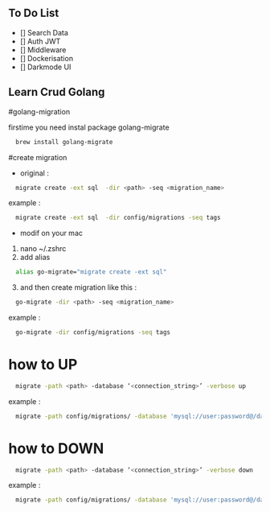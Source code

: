 ## To Do List

- [] Search Data
- [] Auth JWT
- [] Middleware
- [] Dockerisation
- [] Darkmode UI

## Learn Crud Golang


#golang-migration

firstime you need instal package golang-migrate

```bash
  brew install golang-migrate
```

#create migration

- original :

```bash
  migrate create -ext sql  -dir <path> -seq <migration_name>

```
example :

```bash
  migrate create -ext sql  -dir config/migrations -seq tags
```

- modif on your mac

1. nano ~/.zshrc
2. add alias 
```bash
  alias go-migrate="migrate create -ext sql"
```
3. and then create migration like this :
```bash
  go-migrate -dir <path> -seq <migration_name>
```
example :
```bash
  go-migrate -dir config/migrations -seq tags
```

# how to UP

```bash
  migrate -path <path> -database ‘<connection_string>’ -verbose up
```

example :
```bash
  migrate -path config/migrations/ -database 'mysql://user:password@/database_name' -verbose up
```

# how to DOWN

```bash
  migrate -path <path> -database ‘<connection_string>’ -verbose down
```

example :
```bash
  migrate -path config/migrations/ -database 'mysql://user:password@/database_name’ -verbose down
```
